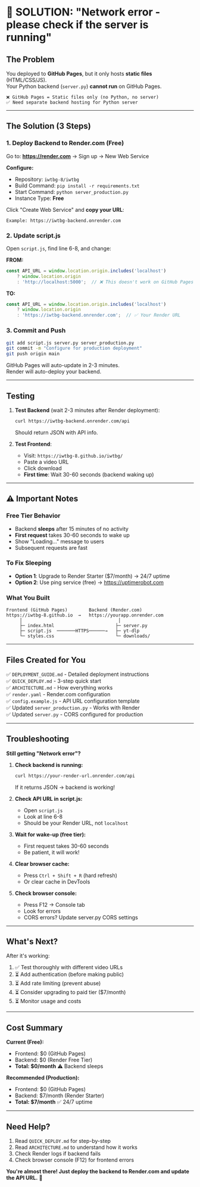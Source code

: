 # 🚨 SOLUTION: "Network error - please check if the server is running"

## The Problem

You deployed to **GitHub Pages**, but it only hosts **static files** (HTML/CSS/JS).  
Your Python backend (`server.py`) **cannot run** on GitHub Pages.

```
❌ GitHub Pages = Static files only (no Python, no server)
✅ Need separate backend hosting for Python server
```

---

## The Solution (3 Steps)

### 1. Deploy Backend to Render.com (Free)

Go to: **https://render.com** → Sign up → New Web Service

**Configure:**
- Repository: `iwtbg-8/iwtbg`
- Build Command: `pip install -r requirements.txt`
- Start Command: `python server_production.py`
- Instance Type: **Free**

Click "Create Web Service" and **copy your URL**:
```
Example: https://iwtbg-backend.onrender.com
```

### 2. Update script.js

Open `script.js`, find line 6-8, and change:

**FROM:**
```javascript
const API_URL = window.location.origin.includes('localhost') 
    ? window.location.origin 
    : 'http://localhost:5000';  // ❌ This doesn't work on GitHub Pages
```

**TO:**
```javascript
const API_URL = window.location.origin.includes('localhost') 
    ? window.location.origin 
    : 'https://iwtbg-backend.onrender.com';  // ✅ Your Render URL
```

### 3. Commit and Push

```bash
git add script.js server.py server_production.py
git commit -m "Configure for production deployment"
git push origin main
```

GitHub Pages will auto-update in 2-3 minutes.  
Render will auto-deploy your backend.

---

## Testing

1. **Test Backend** (wait 2-3 minutes after Render deployment):
   ```bash
   curl https://iwtbg-backend.onrender.com/api
   ```
   Should return JSON with API info.

2. **Test Frontend**:
   - Visit: `https://iwtbg-8.github.io/iwtbg/`
   - Paste a video URL
   - Click download
   - **First time**: Wait 30-60 seconds (backend waking up)

---

## ⚠️ Important Notes

### Free Tier Behavior
- Backend **sleeps** after 15 minutes of no activity
- **First request** takes 30-60 seconds to wake up
- Show "Loading..." message to users
- Subsequent requests are fast

### To Fix Sleeping
- **Option 1**: Upgrade to Render Starter ($7/month) → 24/7 uptime
- **Option 2**: Use ping service (free) → https://uptimerobot.com

### What You Built
```
Frontend (GitHub Pages)        Backend (Render.com)
https://iwtbg-8.github.io  →   https://yourapp.onrender.com
     │                                    │
     ├─ index.html                       ├─ server.py
     ├─ script.js  ───────HTTPS──────→   ├─ yt-dlp
     └─ styles.css                       └─ downloads/
```

---

## Files Created for You

✅ `DEPLOYMENT_GUIDE.md` - Detailed deployment instructions  
✅ `QUICK_DEPLOY.md` - 3-step quick start  
✅ `ARCHITECTURE.md` - How everything works  
✅ `render.yaml` - Render.com configuration  
✅ `config.example.js` - API URL configuration template  
✅ Updated `server_production.py` - Works with Render  
✅ Updated `server.py` - CORS configured for production  

---

## Troubleshooting

**Still getting "Network error"?**

1. **Check backend is running:**
   ```bash
   curl https://your-render-url.onrender.com/api
   ```
   If it returns JSON → backend is working!

2. **Check API URL in script.js:**
   - Open `script.js`
   - Look at line 6-8
   - Should be your Render URL, not `localhost`

3. **Wait for wake-up (free tier):**
   - First request takes 30-60 seconds
   - Be patient, it will work!

4. **Clear browser cache:**
   - Press `Ctrl + Shift + R` (hard refresh)
   - Or clear cache in DevTools

5. **Check browser console:**
   - Press F12 → Console tab
   - Look for errors
   - CORS errors? Update server.py CORS settings

---

## What's Next?

After it's working:

1. ✅ Test thoroughly with different video URLs
2. ⏳ Add authentication (before making public)
3. ⏳ Add rate limiting (prevent abuse)
4. ⏳ Consider upgrading to paid tier ($7/month)
5. ⏳ Monitor usage and costs

---

## Cost Summary

**Current (Free):**
- Frontend: $0 (GitHub Pages)
- Backend: $0 (Render Free Tier)
- **Total: $0/month** ⚠️ Backend sleeps

**Recommended (Production):**
- Frontend: $0 (GitHub Pages)
- Backend: $7/month (Render Starter)
- **Total: $7/month** ✅ 24/7 uptime

---

## Need Help?

1. Read `QUICK_DEPLOY.md` for step-by-step
2. Read `ARCHITECTURE.md` to understand how it works
3. Check Render logs if backend fails
4. Check browser console (F12) for frontend errors

**You're almost there! Just deploy the backend to Render.com and update the API URL.** 🚀
